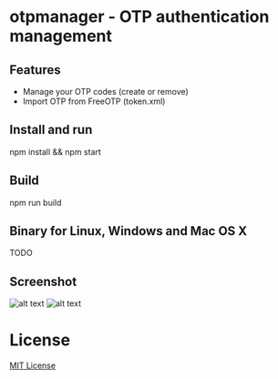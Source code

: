 # otpmanager - OTP authentication management

## Features
- Manage your OTP codes (create or remove)
- Import OTP from FreeOTP (token.xml)


## Install and run
npm install && npm start

## Build
npm run build

## Binary for Linux, Windows and Mac OS X
TODO

## Screenshot
![alt text](https://i.imgur.com/AFFfjuW.png "OTP generator")
![alt text](https://i.imgur.com/Lm7pazv.png "OTP creation")

License
==========
[MIT License](LICENSE.md)
